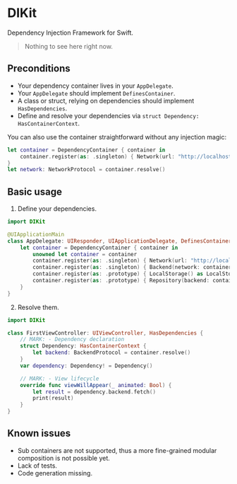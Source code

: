 # DIKit

Dependency Injection Framework for Swift.

> Nothing to see here right now.

## Preconditions

- Your dependency container lives in your `AppDelegate`.
- Your `AppDelegate` should implement `DefinesContainer`.
- A class or struct, relying on dependencies should implement `HasDependencies`.
- Define and resolve your dependencies via `struct Dependency: HasContainerContext`.

You can also use the container straightforward without any injection magic:

```swift
let container = DependencyContainer { container in
    container.register(as: .singleton) { Network(url: "http://localhost") as NetworkProtocol }
}
let network: NetworkProtocol = container.resolve()
```

## Basic usage

1. Define your dependencies.

```swift
import DIKit

@UIApplicationMain
class AppDelegate: UIResponder, UIApplicationDelegate, DefinesContainer {
    let container = DependencyContainer { container in
        unowned let container = container
        container.register(as: .singleton) { Network(url: "http://localhost") as NetworkProtocol }
        container.register(as: .singleton) { Backend(network: container.resolve()) as BackendProtocol }
        container.register(as: .prototype) { LocalStorage() as LocalStorageProtocol }
        container.register(as: .prototype) { Repository(backend: container.resolve(), storage: container.resolve()) as RepositoryProtocol }
    }
}

```

2. Resolve them.

```swift
import DIKit

class FirstViewController: UIViewController, HasDependencies {
    // MARK: - Dependency declaration
    struct Dependency: HasContainerContext {
        let backend: BackendProtocol = container.resolve()
    }
    var dependency: Dependency! = Dependency()

    // MARK: - View lifecycle
    override func viewWillAppear(_ animated: Bool) {
        let result = dependency.backend.fetch()
        print(result)
    }
}
```

## Known issues

- Sub containers are not supported, thus a more fine-grained modular composition is not possible yet.
- Lack of tests.
- Code generation missing.
